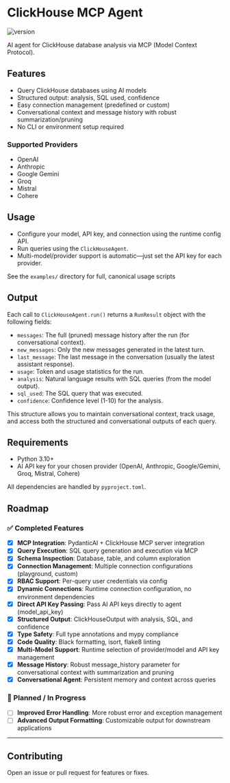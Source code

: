 # ClickHouse MCP Agent

![version](https://img.shields.io/badge/version-0.5.0b0-blue)

AI agent for ClickHouse database analysis via MCP (Model Context Protocol).

## Features

- Query ClickHouse databases using AI models
- Structured output: analysis, SQL used, confidence
- Easy connection management (predefined or custom)
- Conversational context and message history with robust summarization/pruning
- No CLI or environment setup required

### Supported Providers

- OpenAI
- Anthropic
- Google Gemini
- Groq
- Mistral
- Cohere

## Usage

- Configure your model, API key, and connection using the runtime config API.
- Run queries using the `ClickHouseAgent`.
- Multi-model/provider support is automatic—just set the API key for each provider.

See the `examples/` directory for full, canonical usage scripts

## Output

Each call to `ClickHouseAgent.run()` returns a `RunResult` object with the following fields:

- `messages`: The full (pruned) message history after the run (for conversational context).
- `new_messages`: Only the new messages generated in the latest turn.
- `last_message`: The last message in the conversation (usually the latest assistant response).
- `usage`: Token and usage statistics for the run.
- `analysis`: Natural language results with SQL queries (from the model output).
- `sql_used`: The SQL query that was executed.
- `confidence`: Confidence level (1-10) for the analysis.

This structure allows you to maintain conversational context, track usage, and access both the structured and conversational outputs of each query.

## Requirements

- Python 3.10+
- AI API key for your chosen provider (OpenAI, Anthropic, Google/Gemini, Groq, Mistral, Cohere)

All dependencies are handled by `pyproject.toml`.

## Roadmap

### ✅ Completed Features

- [x] **MCP Integration**: PydanticAI + ClickHouse MCP server integration
- [x] **Query Execution**: SQL query generation and execution via MCP
- [x] **Schema Inspection**: Database, table, and column exploration
- [x] **Connection Management**: Multiple connection configurations (playground, custom)
- [x] **RBAC Support**: Per-query user credentials via config
- [x] **Dynamic Connections**: Runtime connection configuration, no environment dependencies
- [x] **Direct API Key Passing**: Pass AI API keys directly to agent (model_api_key)
- [x] **Structured Output**: ClickHouseOutput with analysis, SQL, and confidence
- [x] **Type Safety**: Full type annotations and mypy compliance
- [x] **Code Quality**: Black formatting, isort, flake8 linting
- [x] **Multi-Model Support**: Runtime selection of provider/model and API key management
- [x] **Message History**: Robust message_history parameter for conversational context with summarization and pruning
- [x] **Conversational Agent**: Persistent memory and context across queries

### 🚧 Planned / In Progress

- [ ] **Improved Error Handling**: More robust error and exception management
- [ ] **Advanced Output Formatting**: Customizable output for downstream applications

---

## Contributing

Open an issue or pull request for features or fixes.
